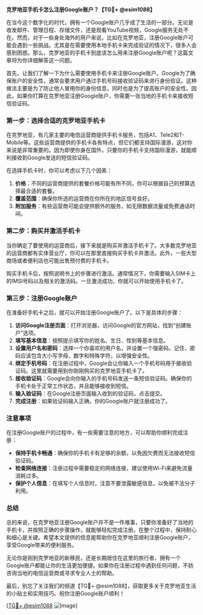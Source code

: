 **克罗地亚手机卡怎么注册Google账户？【TG💪+ @esim1088】**

在当今这个数字化的时代，拥有一个Google账户几乎成了生活的一部分。无论是收发邮件、管理日程、存储文件，还是观看YouTube视频，Google服务无处不在。然而，对于一些身处海外的用户来说，比如在克罗地亚，注册Google账户可能会遇到一些挑战。尤其是在需要使用本地手机卡来完成验证的情况下，很多人会感到困惑。那么，克罗地亚的手机卡到底该怎么用来注册Google账户呢？这篇文章将为你详细解答这一问题。

首先，让我们了解一下为什么需要使用手机卡来注册Google账户。Google为了确保账户的安全性，通常会要求用户通过手机号码接收验证码来进行身份验证。这种做法主要是为了防止他人冒用你的身份信息，同时也是为了提高账户的安全性。因此，如果你打算在克罗地亚注册Google账户，你需要一张当地的手机卡来接收短信验证码。

### 第一步：选择合适的克罗地亚手机卡

在克罗地亚，有几家主要的电信运营商提供手机卡服务，包括A1、Tele2和T-Mobile等。这些运营商提供的手机卡各有特点，但它们都支持国际漫游，这对你来说是非常重要的。因为即使你身在国外，只要你的手机卡支持国际漫游，就能顺利接收到Google发送的短信验证码。

在选择手机卡时，你可以考虑以下几个因素：

1. **价格**：不同的运营商提供的套餐价格可能有所不同，你可以根据自己的预算选择最合适的套餐。
2. **覆盖范围**：确保你所选的运营商在你所在的地区信号良好。
3. **附加服务**：有些运营商可能会提供额外的服务，如无限数据流量或免费通话时间。

### 第二步：购买并激活手机卡

当你确定了要使用的运营商后，接下来就是购买并激活手机卡了。大多数克罗地亚的运营商都有实体营业厅，你可以在那里直接购买手机卡并激活。此外，一些大型商场或者便利店也可能出售预付费的手机卡。

购买手机卡后，按照说明书上的步骤进行激活。通常情况下，你需要输入SIM卡上的IMSI号码以及相关的激活码。一旦激活成功，你就可以开始使用手机卡了。

### 第三步：注册Google账户

在准备好手机卡之后，就可以开始注册Google账户了。以下是具体的步骤：

1. **访问Google注册页面**：打开浏览器，访问Google的官方网站，找到“创建账户”选项。
2. **填写基本信息**：按照提示填写你的姓名、生日、性别等基本信息。
3. **设置用户名和密码**：选择一个你喜欢的用户名，并设置一个强密码。记住，密码应该包含大小写字母、数字和特殊字符，以增强安全性。
4. **绑定手机号码**：在注册过程中，Google会让你输入一个手机号码用于接收验证码。这里就需要用到你刚刚购买的克罗地亚手机卡了。
5. **接收验证码**：Google会向你输入的手机号码发送一条短信验证码。确保你的手机卡处于正常工作状态，并且能够接收到短信。
6. **输入验证码**：在Google注册页面输入收到的验证码，点击提交。
7. **完成注册**：如果验证码输入正确，你的Google账户就注册成功了。

### 注意事项

在注册Google账户的过程中，有一些需要注意的地方，可以帮助你顺利完成注册：

- **保持手机卡畅通**：确保你的手机卡有足够的余额，以免因欠费而无法接收短信验证码。
- **检查网络连接**：注册过程中需要稳定的网络连接，建议使用Wi-Fi来避免流量消耗过多。
- **保护个人信息**：在填写个人信息时，注意不要泄露敏感信息，以免被不法分子利用。

### 总结

总的来说，在克罗地亚注册Google账户并不是一件难事，只要你准备好了当地的手机卡，并按照正确的步骤操作，就能够轻松完成注册。在整个过程中，保持耐心和细心是关键。希望本文提供的信息能帮助你在克罗地亚顺利注册Google账户，享受Google带来的便利服务。

无论你是刚到克罗地亚的新移民，还是长期居住在这里的旅行者，拥有一个Google账户都能让你的生活更加便捷。如果你在注册过程中遇到任何问题，不妨咨询当地的电信运营商或寻求专业人士的帮助。

最后，别忘了关注我们的频道【TG💪+ @esim1088】，获取更多关于克罗地亚生活的小贴士和实用技巧。祝你注册Google账户顺利！

[[TG💪+ @esim1088](https://t.me/s/esim1088) ![Image](https://i.postimg.cc/4NQfJmqS/Snipaste-2025-05-13-00-14-12.png)]
